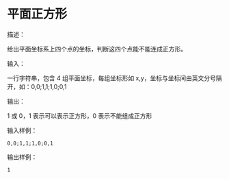 # 平面正方形

描述：  

  给出平面坐标系上四个点的坐标，判断这四个点能不能连成正方形。  

输入：  

  一行字符串，包含 4 组平面坐标，每组坐标形如 x,y，坐标与坐标间由英文分号隔开，如：0,0;1,1;1,0;0,1  

输出：  

  1 或 0，1 表示可以表示正方形，0 表示不能组成正方形  

输入样例：  

```
0,0;1,1;1,0;0,1
```

输出样例：  

```
1
```